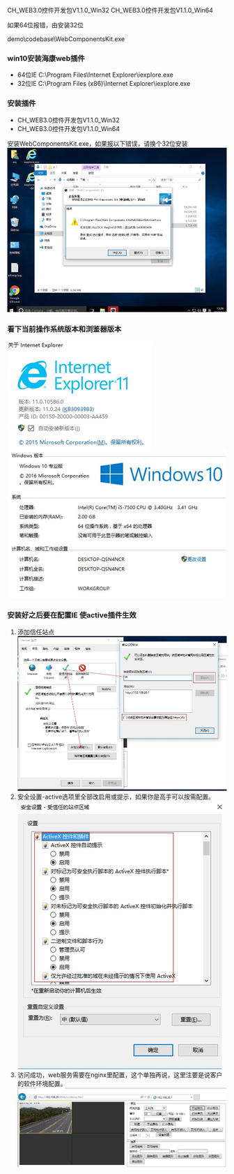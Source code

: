 CH_WEB3.0控件开发包V1.1.0_Win32
CH_WEB3.0控件开发包V1.1.0_Win64

如果64位报错，由安装32位


demo\codebase\WebComponentsKit.exe


### win10安装海康web插件

* 64位IE
C:\Program Files\Internet Explorer\iexplore.exe
* 32位IE
C:\Program Files (x86)\Internet Explorer\iexplore.exe

### 安装插件
* CH_WEB3.0控件开发包V1.1.0_Win32
* CH_WEB3.0控件开发包V1.1.0_Win64

安装WebComponentsKit.exe，如果报以下错误，请换个32位安装
![](./resources/hik.jpg)

### 看下当前操作系统版本和浏鉴器版本
![](./resources/h1.jpg)
![](./resources/h2.jpg)


### 安装好之后要在配置IE 使active插件生效 
1. 添加信任站点
![](./resources/h3.jpg)
2. 安全设置-active选项里全部改启用或提示，如果你是高手可以按需配置。
![](./resources/h4.jpg)
3. 访问成功，web服务需要在nginx里配置，这个单独再说，这里注要是说客户的软件环境配置。
![](./resources/h6.jpg)